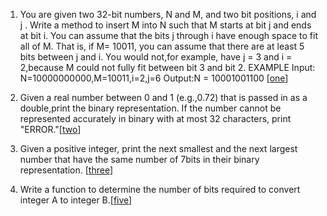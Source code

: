 1.  You are given two 32-bit numbers, N and M, and two bit positions, i and j .
Write a method to insert M into N such that M starts at bit j and ends at bit i. 
You can assume that the bits j through i have enough space to fit all of M. 
That is, if M= 10011, you can assume that there are at least 5 bits between j and i. 
You would not,for example, have j = 3 and i = 2,because M could not fully fit between bit 3 and bit 2.
EXAMPLE
Input: N=10000000000,M=10011,i=2,j=6 Output:N = 10001001100 [[one][101]]

2.  Given a real number between 0 and 1 (e.g.,0.72) that is passed in as a double,print the binary representation.
If the number cannot be represented accurately in binary with at most 32 characters, print "ERROR."[[two][102]]

3.  Given a positive integer, print the next smallest and the next largest number that have the same number of 7bits in their binary representation. [[three][103]]

5.  Write a function to determine the number of bits required to convert integer A to integer B.[[five][105]]

[101]:https://github.com/inadram/CrackingCode/tree/master/src/main/ConceptsAndAlgorithms/BitManipulation/One
[102]:https://github.com/inadram/CrackingCode/tree/master/src/main/ConceptsAndAlgorithms/BitManipulation/Two
[103]:https://github.com/inadram/CrackingCode/tree/master/src/main/ConceptsAndAlgorithms/BitManipulation/Three
[105]:https://github.com/inadram/CrackingCode/tree/master/src/main/ConceptsAndAlgorithms/BitManipulation/Five